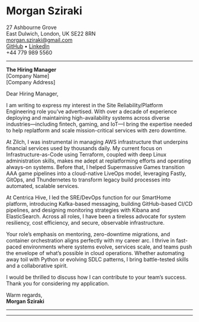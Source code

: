 # Morgan Sziraki  
27 Ashbourne Grove  
East Dulwich, London, UK SE22 8RN  
[morgan.sziraki@gmail.com](mailto:morgan.sziraki@gmail.com)  
[GitHub](https://git.morganism.dev/) • [LinkedIn](https://www.linkedin.com/in/morganismdev/)  
+44 779 989 5560  

---

**The Hiring Manager**  
[Company Name]  
[Company Address]  

Dear Hiring Manager,

I am writing to express my interest in the Site Reliability/Platform Engineering role you’ve advertised. With over a decade of experience deploying and maintaining high-availability systems across diverse industries—including fintech, gaming, and IoT—I bring the expertise needed to help replatform and scale mission-critical services with zero downtime.

At Zilch, I was instrumental in managing AWS infrastructure that underpins financial services used by thousands daily. My current focus on Infrastructure-as-Code using Terraform, coupled with deep Linux administration skills, makes me adept at replatforming efforts and operating always-on systems. Before that, I helped Supermassive Games transition AAA game pipelines into a cloud-native LiveOps model, leveraging Fastly, GitOps, and Thundernetes to transform legacy build processes into automated, scalable services.

At Centrica Hive, I led the SRE/DevOps function for our SmartHome platform, introducing Kafka-based messaging, building GitHub-based CI/CD pipelines, and designing monitoring strategies with Kibana and ElasticSearch. Across all roles, I have been a tireless advocate for system resiliency, cost efficiency, and secure, observable infrastructure.

Your role’s emphasis on mentoring, zero-downtime migrations, and container orchestration aligns perfectly with my career arc. I thrive in fast-paced environments where systems evolve, services scale, and teams push the envelope of what’s possible in cloud operations. Whether automating away toil with Python or evolving SDLC patterns, I bring battle-tested skills and a collaborative spirit.

I would be thrilled to discuss how I can contribute to your team’s success. Thank you for considering my application.

Warm regards,  
**Morgan Sziraki**

---
---